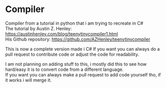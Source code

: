 # Compiler

Compiler from a tutorial in python that i am trying to recreate in C#  
The tutorial by Austin Z. Henley: https://austinhenley.com/blog/teenytinycompiler1.html  
His Github repository: https://github.com/AZHenley/teenytinycompiler  

This is now a complete version made i C#
If you want you can always do a pull request to contribute code or adjust the code for readability.

I am not planning on adding stuff to this, i mostly did this to see how hard/easy it is to convert code from a different language.  
If you want you can always make a pull request to add code yourself tho, if it works i will merge it.
